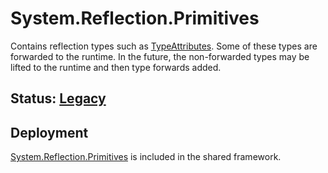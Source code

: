 # System.Reflection.Primitives
Contains reflection types such as [TypeAttributes](https://learn.microsoft.com/dotnet/api/system.reflection.typeattributes). Some of these types are forwarded to the runtime. In the future, the non-forwarded types may be lifted to the runtime and then type forwards added.

## Status: [Legacy](../../libraries/README.md#development-statuses)

## Deployment
[System.Reflection.Primitives](https://www.nuget.org/packages/System.Reflection.Primitives) is included in the shared framework.
